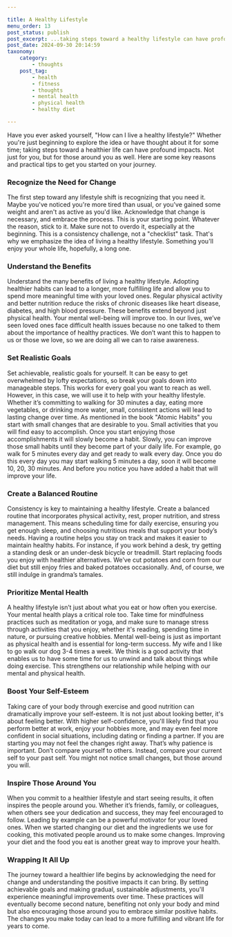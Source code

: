 ```yaml
---

title: A Healthy Lifestyle
menu_order: 13
post_status: publish
post_excerpt: ...taking steps toward a healthy lifestyle can have profound impacts. Not just for you, but for those around you as well.
post_date: 2024-09-30 20:14:59
taxonomy:
    category:
        - thoughts
    post_tag:
        - health
        - fitness
        - thoughts
        - mental health
        - physical health
        - healthy diet

---
```


Have you ever asked yourself, "How can I live a healthy lifestyle?" Whether you're just beginning to explore the idea or have thought about it for some time; taking steps toward a healthier life can have profound impacts. Not just for you, but for those around you as well. Here are some key reasons and practical tips to get you started on your journey.

### Recognize the Need for Change

The first step toward any lifestyle shift is recognizing that you need it. Maybe you've noticed you're more tired than usual, or you've gained some weight and aren't as active as you'd like. Acknowledge that change is necessary, and embrace the process. This is your starting point. Whatever the reason, stick to it. Make sure not to overdo it, especially at the beginning. This is a consistency challenge, not a "checklist" task. That's why we emphasize the idea of living a healthy lifestyle. Something you'll enjoy your whole life, hopefully, a long one.

### Understand the Benefits

Understand the many benefits of living a healthy lifestyle. Adopting healthier habits can lead to a longer, more fulfilling life and allow you to spend more meaningful time with your loved ones. Regular physical activity and better nutrition reduce the risks of chronic diseases like heart disease, diabetes, and high blood pressure. These benefits extend beyond just physical health. Your mental well-being will improve too. In our lives, we’ve seen loved ones face difficult health issues because no one talked to them about the importance of healthy practices. We don’t want this to happen to us or those we love, so we are doing all we can to raise awareness.

### Set Realistic Goals

Set achievable, realistic goals for yourself. It can be easy to get overwhelmed by lofty expectations, so break your goals down into manageable steps. This works for every goal you want to reach as well. However, in this case, we will use it to help with your healthy lifestyle. Whether it’s committing to walking for 30 minutes a day, eating more vegetables, or drinking more water, small, consistent actions will lead to lasting change over time. As mentioned in the book "Atomic Habits" you start with small changes that are desirable to you. Small activities that you will find easy to accomplish. Once you start enjoying those accomplishments it will slowly become a habit. Slowly, you can improve those small habits until they become part of your daily life. For example, go walk for 5 minutes every day and get ready to walk every day. Once you do this every day you may start walking 5 minutes a day, soon it will become 10, 20, 30 minutes. And before you notice you have added a habit that will improve your life.


### Create a Balanced Routine

Consistency is key to maintaining a healthy lifestyle. Create a balanced routine that incorporates physical activity, rest, proper nutrition, and stress management. This means scheduling time for daily exercise, ensuring you get enough sleep, and choosing nutritious meals that support your body’s needs. Having a routine helps you stay on track and makes it easier to maintain healthy habits. For instance, if you work behind a desk, try getting a standing desk or an under-desk bicycle or treadmill. Start replacing foods you enjoy with healthier alternatives. We’ve cut potatoes and corn from our diet but still enjoy fries and baked potatoes occasionally. And, of course, we still indulge in grandma’s tamales.

### Prioritize Mental Health

A healthy lifestyle isn’t just about what you eat or how often you exercise. Your mental health plays a critical role too. Take time for mindfulness practices such as meditation or yoga, and make sure to manage stress through activities that you enjoy, whether it's reading, spending time in nature, or pursuing creative hobbies. Mental well-being is just as important as physical health and is essential for long-term success. My wife and I like to go walk our dog 3-4 times a week. We think is a good activity that enables us to have some time for us to unwind and talk about things while doing exercise. This strengthens our relationship while helping with our mental and physical health.

### Boost Your Self-Esteem

Taking care of your body through exercise and good nutrition can dramatically improve your self-esteem. It is not just about looking better, it's about feeling better. With higher self-confidence, you'll likely find that you perform better at work, enjoy your hobbies more, and may even feel more confident in social situations, including dating or finding a partner. If you are starting you may not feel the changes right away. That’s why patience is important. Don’t compare yourself to others. Instead, compare your current self to your past self. You might not notice small changes, but those around you will.

### Inspire Those Around You

When you commit to a healthier lifestyle and start seeing results, it often inspires the people around you. Whether it’s friends, family, or colleagues, when others see your dedication and success, they may feel encouraged to follow. Leading by example can be a powerful motivator for your loved ones. When we started changing our diet and the ingredients we use for cooking, this motivated people around us to make some changes. Improving your diet and the food you eat is another great way to improve your health.

### Wrapping It All Up

The journey toward a healthier life begins by acknowledging the need for change and understanding the positive impacts it can bring. By setting achievable goals and making gradual, sustainable adjustments, you'll experience meaningful improvements over time. These practices will eventually become second nature, benefiting not only your body and mind but also encouraging those around you to embrace similar positive habits. The changes you make today can lead to a more fulfilling and vibrant life for years to come.
